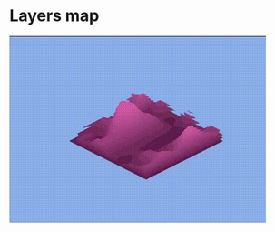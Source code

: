 # Layers map

![picture](https://github.com/drzhn/LayersMap/blob/master/LayersMapGameplay.gif?raw=true)
